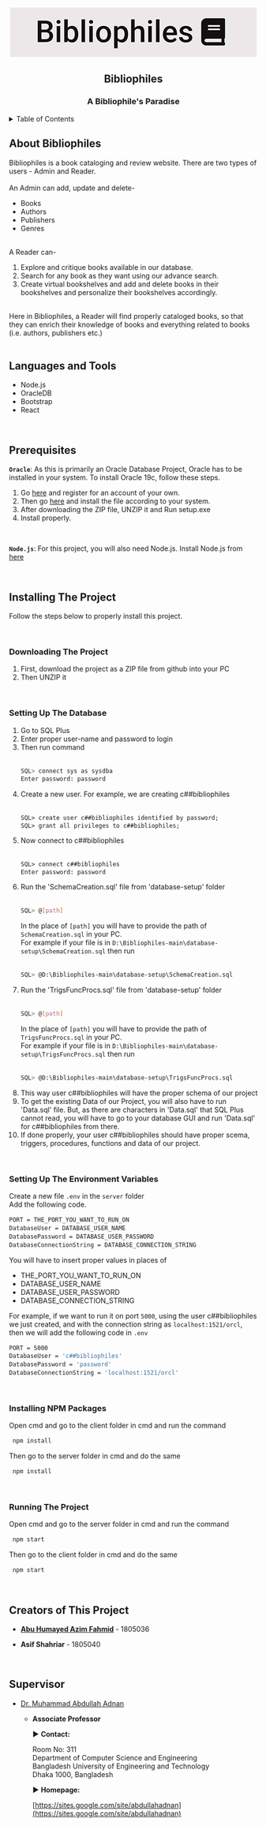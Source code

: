 <div id="top"></div>

<br />
<div align="center">

![](client/public/image/logoBib.jpg)

<h2 align="center">Bibliophiles</h3>
  <h3 align="center">A Bibliophile's Paradise</h3>
</div>

<details>
  <summary>Table of Contents</summary>
  <ol>
    <li><a href="#about-bibliophiles">About Bibliophiles</a></li>
    <li><a href="#languages-and-tools">Languages and Tools</a></li>
    <li><a href="#prerequisites">Prerequisites</a></li>
    <li><a href="#installing-the-project">Installing The Project</a>
    <ul>
	<li><a href="#downloading-the-project">Downloading The Project</a></li>
	<li><a href="#setting-up-database">Setting Up The Database</a></li>
	<li><a href="#setting-up-the-environment-variables">Setting Up The Environment Variables</a></li>
	<li><a href="#installing-npm-packages">Installing NPM Packages</a></li>
	<li><a href="#running-the-Project">Running The Project</a></li>
    </ul>
    </li>
    <li><a href="#creators-of-this-project">Creators of This Project</a></li>
    <li><a href="#supervisor">Supervisor</a></li>
  </ol>
</details>

## About Bibliophiles

Bibliophiles is a book cataloging and review website. There are two types of users - Admin and Reader. <br /><br/>
An Admin can add, update and delete- <br />
  <ul>
    <li>Books</li>
    <li>Authors</li>
    <li>Publishers</li>
    <li>Genres</li>
  </ul>
<br/>
A Reader can- <br/>
<ol>
    <li>Explore and critique books available in our database.</li>
    <li>Search for any book as they want using our advance search.</li>
    <li>Create virtual bookshelves and add and delete books in their bookshelves and personalize their bookshelves accordingly.</li>
 </ol>
 <br/>
Here in Bibliophiles, a Reader will find properly cataloged books, so that they can enrich their knowledge of books and everything related to books (i.e. authors, publishers etc.)


<br/>
<br/>

## Languages and Tools

<ul>
  <li>Node.js</li>
  <li>OracleDB</li>
  <li>Bootstrap</li>
  <li>React</li>
</ul>


<br/>

## Prerequisites

**`Oracle`**: As this is primarily an Oracle Database Project, Oracle has to be installed in your system. To install Oracle 19c, follow these steps.
<ol>
  <li>Go <a href="http://www.oracle.com/index.html">here</a> and register for an account of your own.</li>
  <li>Then go <a href="https://www.oracle.com/database/technologies/oracle-database-software-downloads.html">here</a> and install the file according to your system.</li>
  <li>After downloading the ZIP file, UNZIP it and Run setup.exe</li>
  <li>Install properly.</li>
</ol>
<br/>

**`Node.js`**: For this project, you will also need Node.js. Install Node.js from [here](https://nodejs.org/en/download/)



<br/> 

## Installing The Project

Follow the steps below to properly install this project.


<br/>


### Downloading The Project

<ol>
  <li>First, download the project as a ZIP file from github into your PC</li>
  <li>Then UNZIP it</li>
</ol>
<br/>



### Setting Up The Database

<ol>
  <li>Go to SQL Plus</li>
  <li>Enter proper user-name and password to login</li>
  <li>Then run command<br/><br/>
	  
   ```sh
   SQL> connect sys as sysdba
   Enter password: password
   ```
	  
</li>
<li>Create a new user. For example, we are creating c##bibliophiles<br/><br/>

	SQL> create user c##bibliophiles identified by password;
	SQL> grant all privileges to c##bibliophiles;
	
</li>
<li>Now connect to c##bibliophiles<br/><br/>
	
	SQL> connect c##bibliophiles
	Enter password: password
	
</li>
<li>Run the 'SchemaCreation.sql' file from 'database-setup' folder<br/><br/>

   ```sh
   SQL> @[path]
   ```
	
In the place of `[path]` you will have to provide the path of `SchemaCreation.sql` in your PC.<br/>
For example if your file is in `D:\Bibliophiles-main\database-setup\SchemaCreation.sql` then run<br/><br/>
	
   ```sh
   SQL> @D:\Bibliophiles-main\database-setup\SchemaCreation.sql
   ```
	
</li>
<li>Run the 'TrigsFuncProcs.sql' file from 'database-setup' folder<br/><br/>

   ```sh
   SQL> @[path]
   ```
	
In the place of `[path]` you will have to provide the path of `TrigsFuncProcs.sql` in your PC.<br/>
For example if your file is in `D:\Bibliophiles-main\database-setup\TrigsFuncProcs.sql` then run<br/><br/>
	
   ```sh
   SQL> @D:\Bibliophiles-main\database-setup\TrigsFuncProcs.sql
   ```
	
</li>
<li>This way user c##bibliophiles will have the proper schema of our project</li>
<li>To get the existing Data of our Project, you will also have to run 'Data.sql' file. But, as there are characters in 'Data.sql' that SQL Plus cannot read, you will have to go to your database GUI and run 'Data.sql' for c##bibliophiles from there.</li>
<li>If done properly, your user c##bibliophiles should have proper scema, triggers, procedures, functions and data of our project.</li>
</ol>
<br/>



### Setting Up The Environment Variables

Create a new file `.env` in the `server` folder<br/>
Add the following code.

```sh
PORT = THE_PORT_YOU_WANT_TO_RUN_ON
DatabaseUser = DATABASE_USER_NAME
DatabasePassword = DATABASE_USER_PASSWORD
DatabaseConnectionString = DATABASE_CONNECTION_STRING
```
You will have to insert proper values in places of
<ul>
  <li>THE_PORT_YOU_WANT_TO_RUN_ON</li>
  <li>DATABASE_USER_NAME</li>
  <li>DATABASE_USER_PASSWORD</li>
  <li>DATABASE_CONNECTION_STRING</li>
</ul>
	
For example, if we want to run it on port `5000`, using the user c##bibliophiles we just created, and with the connection string as `localhost:1521/orcl`, then we will add the following code in `.env`

```sh
PORT = 5000
DatabaseUser = 'c##bibliophiles'
DatabasePassword = 'password'
DatabaseConnectionString = 'localhost:1521/orcl'
```


<br/>

### Installing NPM Packages

Open cmd and go to the client folder in cmd and run the command

```sh
 npm install
```

Then go to the server folder in cmd and do the same

```sh
 npm install
```


<br/>

### Running The Project

Open cmd and go to the server folder in cmd and run the command

```sh
 npm start
```

Then go to the client folder in cmd and do the same

```sh
 npm start
```


<br/>

## Creators of This Project

- [**Abu Humayed Azim Fahmid**](https://github.com/fahmid111) - 1805036

- **Asif Shahriar** - 1805040

  

<br/>

## Supervisor

- [Dr. Muhammad Abdullah Adnan](https://cse.buet.ac.bd/faculty/facdetail.php?id=adnan)

  - **Associate Professor**

    ▶ **Contact:**

    Room No: 311<br/>
    Department of Computer Science and Engineering<br/>
    Bangladesh University of Engineering and Technology<br/>
    Dhaka 1000, Bangladesh

    ▶   **Homepage:**

    [https://sites.google.com/site/abdullahadnan](https://sites.google.com/site/abdullahadnan)
